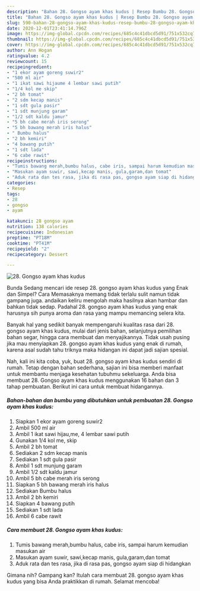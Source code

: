 ```yaml
---
description: "Bahan 28. Gongso ayam khas kudus | Resep Bumbu 28. Gongso ayam khas kudus Yang Paling Enak"
title: "Bahan 28. Gongso ayam khas kudus | Resep Bumbu 28. Gongso ayam khas kudus Yang Paling Enak"
slug: 590-bahan-28-gongso-ayam-khas-kudus-resep-bumbu-28-gongso-ayam-khas-kudus-yang-paling-enak
date: 2020-12-01T23:41:14.796Z
image: https://img-global.cpcdn.com/recipes/685c4c41dbcd5d91/751x532cq70/28-gongso-ayam-khas-kudus-foto-resep-utama.jpg
thumbnail: https://img-global.cpcdn.com/recipes/685c4c41dbcd5d91/751x532cq70/28-gongso-ayam-khas-kudus-foto-resep-utama.jpg
cover: https://img-global.cpcdn.com/recipes/685c4c41dbcd5d91/751x532cq70/28-gongso-ayam-khas-kudus-foto-resep-utama.jpg
author: Ann Hogan
ratingvalue: 4.2
reviewcount: 15
recipeingredient:
- "1 ekor ayam goreng suwir2"
- "500 ml air"
- "1 ikat sawi hijaume 4 lembar sawi putih"
- "1/4 kol me skip"
- "2 bh tomat"
- "2 sdm kecap manis"
- "1 sdt gula pasir"
- "1 sdt munjung garam"
- "1/2 sdt kaldu jamur"
- "5 bh cabe merah iris serong"
- "5 bh bawang merah iris halus"
- " Bumbu halus"
- "2 bh kemiri"
- "4 bawang putih"
- "1 sdt lada"
- "6 cabe rawit"
recipeinstructions:
- "Tumis bawang merah,bumbu halus, cabe iris, sampai harum kemudian masukan air"
- "Masukan ayam suwir, sawi,kecap manis, gula,garam,dan tomat"
- "Aduk rata dan tes rasa, jika di rasa pas, gongso ayam siap di hidangkan"
categories:
- Resep
tags:
- 28
- gongso
- ayam

katakunci: 28 gongso ayam 
nutrition: 138 calories
recipecuisine: Indonesian
preptime: "PT18M"
cooktime: "PT41M"
recipeyield: "2"
recipecategory: Dessert

---
```



![28. Gongso ayam khas kudus](https://img-global.cpcdn.com/recipes/685c4c41dbcd5d91/751x532cq70/28-gongso-ayam-khas-kudus-foto-resep-utama.jpg)

Bunda Sedang mencari ide resep 28. gongso ayam khas kudus yang Enak dan Simpel? Cara Memasaknya memang tidak terlalu sulit namun tidak gampang juga. andaikan keliru mengolah maka hasilnya akan hambar dan bahkan tidak sedap. Padahal 28. gongso ayam khas kudus yang enak harusnya sih punya aroma dan rasa yang mampu memancing selera kita.

Banyak hal yang sedikit banyak mempengaruhi kualitas rasa dari 28. gongso ayam khas kudus, mulai dari jenis bahan, selanjutnya pemilihan bahan segar, hingga cara membuat dan menyajikannya. Tidak usah pusing jika mau menyiapkan 28. gongso ayam khas kudus yang enak di rumah, karena asal sudah tahu triknya maka hidangan ini dapat jadi sajian spesial.




Nah, kali ini kita coba, yuk, buat 28. gongso ayam khas kudus sendiri di rumah. Tetap dengan bahan sederhana, sajian ini bisa memberi manfaat untuk membantu menjaga kesehatan tubuhmu sekeluarga. Anda bisa membuat 28. Gongso ayam khas kudus menggunakan 16 bahan dan 3 tahap pembuatan. Berikut ini cara untuk membuat hidangannya.

<!--inarticleads1-->

##### Bahan-bahan dan bumbu yang dibutuhkan untuk pembuatan 28. Gongso ayam khas kudus:

1. Siapkan 1 ekor ayam goreng suwir2
1. Ambil 500 ml air
1. Ambil 1 ikat sawi hijau,me, 4 lembar sawi putih
1. Gunakan 1/4 kol me, skip
1. Ambil 2 bh tomat
1. Sediakan 2 sdm kecap manis
1. Sediakan 1 sdt gula pasir
1. Ambil 1 sdt munjung garam
1. Ambil 1/2 sdt kaldu jamur
1. Ambil 5 bh cabe merah iris serong
1. Siapkan 5 bh bawang merah iris halus
1. Sediakan  Bumbu halus
1. Ambil 2 bh kemiri
1. Siapkan 4 bawang putih
1. Sediakan 1 sdt lada
1. Ambil 6 cabe rawit




<!--inarticleads2-->

##### Cara membuat 28. Gongso ayam khas kudus:

1. Tumis bawang merah,bumbu halus, cabe iris, sampai harum kemudian masukan air
1. Masukan ayam suwir, sawi,kecap manis, gula,garam,dan tomat
1. Aduk rata dan tes rasa, jika di rasa pas, gongso ayam siap di hidangkan




Gimana nih? Gampang kan? Itulah cara membuat 28. gongso ayam khas kudus yang bisa Anda praktikkan di rumah. Selamat mencoba!

